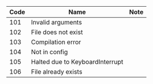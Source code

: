 | Code 	| Name 	            | Note   	|
|------	|------	            |-------	|
| 101   | Invalid arguments |       	|
| 102   | File does not exist|       	|
| 103     	| Compilation error|       	|
| 104          | Not in config                |       |
|105      | Halted due to KeyboardInterrupt| |
|106| File already exists||
